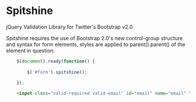 Spitshine
=========

jQuery Validation Library for Twitter&#39;s Bootstrap v2.0

Spitshine requires the use of Bootstrap 2.0's new control-group structure and syntax for form elements, styles are applied to parent().parent() of the element in question.

```javascript
	$(document).ready(function() {
				
		$('#form').spitshine();
					
	});
```

```html
	<input class="valid-required valid-email" id="email" name="email" type="text" />
```